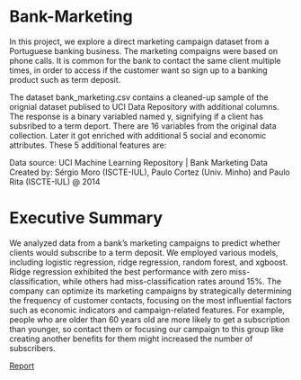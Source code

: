 # Bank-Marketing
In this project, we explore a direct marketing campaign dataset from a Portuguese banking business. The marketing compaigns were based on phone calls. It is common for the bank to contact the same client multiple times, in order to access if the customer want so sign up to a banking product such as term deposit.

The dataset bank_marketing.csv contains a cleaned-up sample of the orignial dataset publised to UCI Data Repository with additional columns. The response is a binary variabled named y, signifying if a client has subsribed to a term deport. There are 16 variables from the original data collection. Later it got enriched with additional 5 social and economic attributes. These 5 additional features are:

Data source: UCI Machine Learning Repository | Bank Marketing Data
Created by: Sérgio Moro (ISCTE-IUL), Paulo Cortez (Univ. Minho) and Paulo Rita (ISCTE-IUL) @ 2014

# Executive Summary

We analyzed data from a bank’s marketing campaigns to predict whether clients would subscribe to a term deposit. We employed various models, including logistic regression, ridge regression, random forest, and xgboost. Ridge regression exhibited the best performance with zero miss-classification, while others had miss-classification rates around 15%. The company can optimize its marketing campaigns by strategically determining the frequency of customer contacts, focusing on the most influential factors such as economic indicators and campaign-related features. For example, people who are older than 60 years old are more likely to get a subscription than younger, so contact them or focusing our campaign to this group like creating another benefits for them might increased the number of subscribers.

[Report](https://ceberriosm.github.io/Bank-Marketing/)

